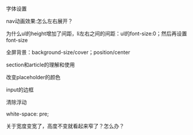 字体设置

nav动画效果:怎么左右展开？

为什么ul的height增加了间距，li左右之间的间距：ul的font-size:0；然后再设置font-size

全屏背景：background-size/cover；position/center

section和article的理解和使用

改变placeholder的颜色

input的边框

清除浮动

white-space: pre;

关于宽度变宽了，高度不变就看起来窄了？怎么办？